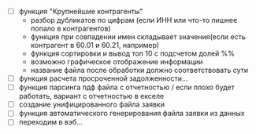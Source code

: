 - [ ] функция "Крупнейшие контрагенты"
    * разбор дубликатов по цифрам (если ИНН или что-то лишнее попало в контрагентов)
    * функция при совпадении имен складывает значения(если есть контрагент в 60.01 и 60.21, например)
    * функция сортировки и вывод топ 10 с подсчетом долей %%
    * возможно графическое отображение информации
    * название файла после обработки должно соответствовать сути
- [ ] функция расчета просроченной задолженности...
- [ ] функция парсинга пдф файла с отчетностью / если плохо будет работать, вариант с отчетностью в екселе
- [ ] создание унифицированного файла заявки
- [ ] функция автоматического генерирования файла заявки из данных
- [ ] переходим в вэб...